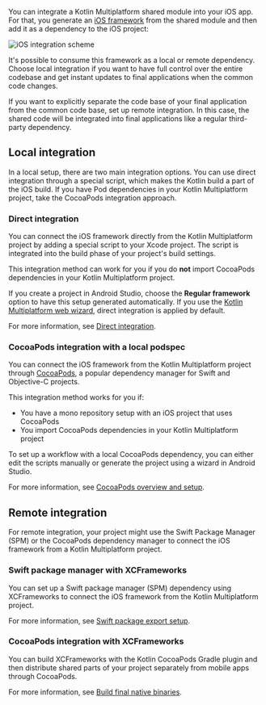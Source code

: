 [//]: # (title: iOS integration methods)

You can integrate a Kotlin Multiplatform shared module into your iOS app. For that, you generate an [iOS framework](https://developer.apple.com/library/archive/documentation/MacOSX/Conceptual/BPFrameworks/Concepts/WhatAreFrameworks.html)
from the shared module and then add it as a dependency to the iOS project:

![iOS integration scheme](ios-integration-scheme.svg)

It's possible to consume this framework as a local or remote dependency. Choose local integration if you want to have
full control over the entire codebase and get instant updates to final applications when the common code changes.

If you want to explicitly separate the code base of your final application from the common code base, set up remote
integration. In this case, the shared code will be integrated into final applications like a regular third-party
dependency.

## Local integration

In a local setup, there are two main integration options. You can use direct integration through a special script, which
makes the Kotlin build a part of the iOS build. If you have Pod dependencies in your Kotlin Multiplatform project,
take the CocoaPods integration approach.

### Direct integration

You can connect the iOS framework directly from the Kotlin Multiplatform project by adding a special script to your Xcode
project. The script is integrated into the build phase of your project's build settings.

This integration method can work for you if you do **not** import CocoaPods dependencies in your Kotlin Multiplatform
project.

If you create a project in Android Studio, choose the **Regular framework** option to have this setup generated
automatically. If you use the [Kotlin Multiplatform web wizard](https://kmp.jetbrains.com/), direct integration
is applied by default.

For more information, see [Direct integration](multiplatform-direct-integration.md).

### CocoaPods integration with a local podspec

You can connect the iOS framework from the Kotlin Multiplatform project through [CocoaPods](https://cocoapods.org/),
a popular dependency manager for Swift and Objective-C projects.

This integration method works for you if:

* You have a mono repository setup with an iOS project that uses CocoaPods
* You import CocoaPods dependencies in your Kotlin Multiplatform project

To set up a workflow with a local CocoaPods dependency, you can either edit the scripts manually or generate the project
using a wizard in Android Studio.

For more information, see [CocoaPods overview and setup](native-cocoapods.md).

## Remote integration

For remote integration, your project might use the Swift Package Manager (SPM) or the CocoaPods dependency manager to
connect the iOS framework from a Kotlin Multiplatform project.

### Swift package manager with XCFrameworks

You can set up a Swift package manager (SPM) dependency using XCFrameworks to connect the iOS framework from the Kotlin
Multiplatform project.

For more information, see [Swift package export setup](native-spm.md).

### CocoaPods integration with XCFrameworks

You can build XCFrameworks with the Kotlin CocoaPods Gradle plugin and then distribute shared parts of your project
separately from mobile apps through CocoaPods.

For more information, see [Build final native binaries](multiplatform-build-native-binaries.md#build-frameworks).